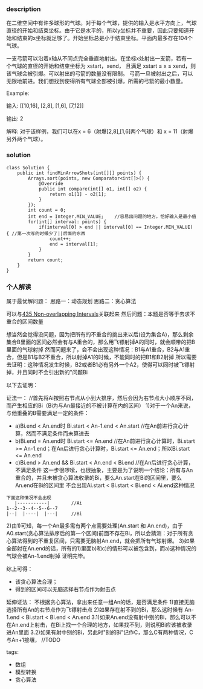 ### description
在二维空间中有许多球形的气球。对于每个气球，提供的输入是水平方向上，气球直径的开始和结束坐标。由于它是水平的，所以y坐标并不重要，因此只要知道开始和结束的x坐标就足够了。开始坐标总是小于结束坐标。平面内最多存在104个气球。

一支弓箭可以沿着x轴从不同点完全垂直地射出。在坐标x处射出一支箭，若有一个气球的直径的开始和结束坐标为 xstart，xend， 且满足  xstart ≤ x ≤ xend，则该气球会被引爆。可以射出的弓箭的数量没有限制。 弓箭一旦被射出之后，可以无限地前进。我们想找到使得所有气球全部被引爆，所需的弓箭的最小数量。

Example:

输入:
[[10,16], [2,8], [1,6], [7,12]]

输出:
2

解释:
对于该样例，我们可以在x = 6（射爆[2,8],[1,6]两个气球）和 x = 11（射爆另外两个气球）。
### solution
```
class Solution {
    public int findMinArrowShots(int[][] points) {
        Arrays.sort(points, new Comparator<int[]>() {
            @Override
            public int compare(int[] o1, int[] o2) {
                return o1[1] - o2[1];
            }
        });
        int count = 0;
        int end = Integer.MIN_VALUE;    //容易出问题的地方，恰好输入是最小值
        for(int[] interval: points) {
            if(interval[0] > end || interval[0] == Integer.MIN_VALUE) { //第一次写的时候少了||后面的东西
                count++;
                end = interval[1];
            }
        }
        return count;
    }
}
```

### 个人解读
属于最优解问题：
思路一：动态规划
思路二：贪心算法

可以与[435 Non-overlapping Intervals](435_Non-overlapping%20Intervals.md)关联起来
然后问题：本题是否等于去求不重合的区间数量

想当然会觉得没问题，因为把所有的不重合的挑出来以后(设为集合A)，那么剩余集合B里面的区间必然会有与A重合的，那么用飞镖射掉A的同时，就会顺带的把B里面的气球射掉
然而问题来了，会不会出现这种情况：B1与A1重合，B2与A1重合，但是B1与B2不重合，所以射掉A1的时候，不能同时的把B1和B2射掉
所以需要去证明：这种情况发生时候，B2或者B1必有另外一个A2，使得可以同时被飞镖射掉，并且同时不会引出新的"问题Bi

以下去证明：

证法一：
//首先将Ai按照右节点从小到大排序，然后会因为右节点大小顺序不同，而产生相应的Bi（Bi为与An最接近的不被计算在内的区间）
1)对于一个An来说，与他重叠的B需要满足一定的条件：

+ a)Bi.end < An.end时 Bi.start < An-1.end < An.start  //在An前进行贪心计算，然而不满足条件而未算进去
+ b)Bi.end = An.end时 Bi.start <= An.end   //在An前进行贪心计算时，Bi.start >= An-1.end；在An后进行贪心计算时，Bi.start <= An.end；所以Bi.start  <= An.end 
+ c)Bi.end > An.end && Bi.start < An.end < Bi.end  //在An后进行贪心计算， 不满足条件
这一步很啰嗦，也很抽象，主要是为了说明一个结论：所有与An重合的，并且未被贪心算法收录的Bi，要么An.start在Bi的区间里，要么An.end在Bi的区间里
不会出现Ai.start < Bi.start < Bi.end < Ai.end这种情况
```
下面这种情况不会出现
   |-----------|        //Ai
1--2--3--4--5--6--7
|--|  |----|  |---|     //Bi
```
2)由1)可知，每一个An最多需有两个点需要处理(An.start 和 An.end)，由于A0.start(贪心算法排序后的第一个区间)前面不存在Bi，所以会猜测：对于所有贪心算法得到的不重复区间，只需要无脑射An.end，就会把所有气球射爆。
3)如果全部射在An.end的话，所有的1)里面b)和c)的情形可以被包含到，而a)这种情况的气球会被An-1.end射掉
证明完毕。

综上可得：
+ 该贪心算法合理；
+ 得到的区间可以无脑选择右节点作为射击点

延伸证法：
不根据贪心算法，拿出来任意一组An的话，是否满足条件
1)直接无脑选择所有An的右节点作为飞镖射击点
2)如果存在射不到的Bi，那么这时候有 An-1.end < Bi.start < Bi.end < An.end
3.1)如果An.end没有射中别的Bi，那么可以不在An.end上射击，在Bi上找一个合理的地方，如果找不到，则说明Bi应该被收录进An里面
3.2)如果有射中别的Bi，另此时"别的Bi"记作C，那么C有两种情况，C与An+1接壤，
//TODO 

tags:
  - 数组
  - 模型转换
  - 贪心算法
